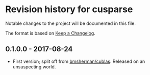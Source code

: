 # Revision history for cusparse

Notable changes to the project will be documented in this file.

The format is based on [Keep a Changelog](http://keepachangelog.com/).

## 0.1.0.0 - 2017-08-24

* First version; split off from [bmsherman/cublas](https://github.com/bmsherman/cublas). Released on an unsuspecting world.


